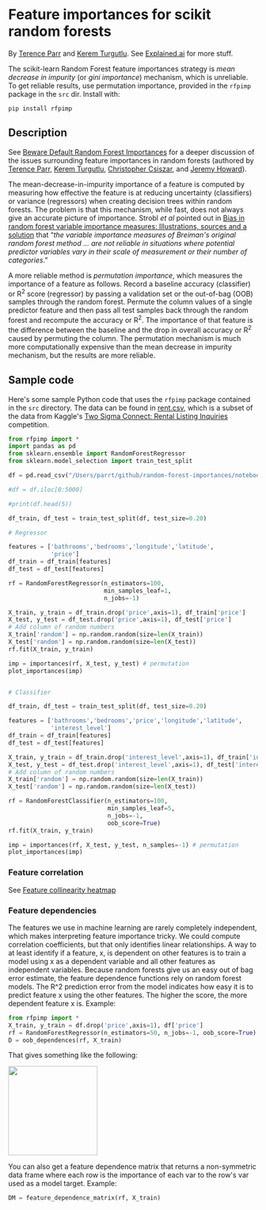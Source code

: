 # Feature importances for scikit random forests

By <a href="http://explained.ai/">Terence Parr</a> and <a href="https://www.linkedin.com/in/kerem-turgutlu-12906b65/">Kerem Turgutlu</a>. See [Explained.ai](http://explained.ai) for more stuff.

The scikit-learn Random Forest feature importances strategy is <i>mean decrease in impurity</i> (or <i>gini importance</i>) mechanism, which is unreliable.
To get reliable results, use permutation importance, provided in the `rfpimp` package in the `src` dir. Install with:

`pip install rfpimp`

## Description

See <a href="http://explained.ai/rf-importance/index.html">Beware Default Random Forest Importances</a> for a deeper discussion of the issues surrounding feature importances in random forests (authored by <a href="http://parrt.cs.usfca.edu">Terence Parr</a>, <a href="https://www.linkedin.com/in/kerem-turgutlu-12906b65/">Kerem Turgutlu</a>, <a href="https://www.linkedin.com/in/cpcsiszar/">Christopher Csiszar</a>, and <a href="http://www.fast.ai/about/#jeremy">Jeremy Howard</a>).

The mean-decrease-in-impurity importance of a feature is computed by measuring how effective the feature is at reducing uncertainty (classifiers) or variance (regressors) when creating decision trees within random forests.  The problem is that this mechanism, while fast, does not always give an accurate picture of importance. Strobl <i>et al</i> pointed out in <a href="https://link.springer.com/article/10.1186%2F1471-2105-8-25">Bias in random forest variable importance measures: Illustrations, sources and a solution</a> that &ldquo;<i>the variable importance measures of Breiman's original random forest method ... are not reliable in situations where potential predictor variables vary in their scale of measurement or their number of categories</i>.&rdquo; 

A more reliable method is <i>permutation importance</i>, which measures the importance of a feature as follows. Record a baseline accuracy (classifier) or R<sup>2</sup> score (regressor) by passing a  validation set or the out-of-bag (OOB) samples through the random forest.  Permute the column values of a single predictor feature and then pass all test samples back through the random forest and recompute the accuracy or R<sup>2</sup>. The importance of that feature is the difference between the baseline and the drop in overall accuracy or R<sup>2</sup> caused by permuting the column. The permutation mechanism is much more computationally expensive than the mean decrease in impurity mechanism, but the results are more reliable.

## Sample code

Here's some sample Python code that uses the `rfpimp` package contained in the `src` directory.  The data can be found in <a href="https://github.com/parrt/random-forest-importances/blob/master/notebooks/data/rent.csv">rent.csv</a>, which is a subset of the data from Kaggle's <a href="https://www.kaggle.com/c/two-sigma-connect-rental-listing-inquiries">Two Sigma Connect: Rental Listing Inquiries</a> competition.


```python
from rfpimp import *
import pandas as pd
from sklearn.ensemble import RandomForestRegressor
from sklearn.model_selection import train_test_split

df = pd.read_csv("/Users/parrt/github/random-forest-importances/notebooks/data/rent.csv")

#df = df.iloc[0:5000]

#print(df.head(5))

df_train, df_test = train_test_split(df, test_size=0.20)

# Regressor

features = ['bathrooms','bedrooms','longitude','latitude',
            'price']
df_train = df_train[features]
df_test = df_test[features]

rf = RandomForestRegressor(n_estimators=100,
                           min_samples_leaf=1,
                           n_jobs=-1)

X_train, y_train = df_train.drop('price',axis=1), df_train['price']
X_test, y_test = df_test.drop('price',axis=1), df_test['price']
# Add column of random numbers
X_train['random'] = np.random.random(size=len(X_train))
X_test['random'] = np.random.random(size=len(X_test))
rf.fit(X_train, y_train)

imp = importances(rf, X_test, y_test) # permutation
plot_importances(imp)


# Classifier

df_train, df_test = train_test_split(df, test_size=0.20)

features = ['bathrooms','bedrooms','price','longitude','latitude',
            'interest_level']
df_train = df_train[features]
df_test = df_test[features]

X_train, y_train = df_train.drop('interest_level',axis=1), df_train['interest_level']
X_test, y_test = df_test.drop('interest_level',axis=1), df_test['interest_level']
# Add column of random numbers
X_train['random'] = np.random.random(size=len(X_train))
X_test['random'] = np.random.random(size=len(X_test))

rf = RandomForestClassifier(n_estimators=100,
                            min_samples_leaf=5,
                            n_jobs=-1,
                            oob_score=True)
rf.fit(X_train, y_train)

imp = importances(rf, X_test, y_test, n_samples=-1) # permutation
plot_importances(imp)
```
### Feature correlation

See [Feature collinearity heatmap](http://localhost:8921/notebooks/rfpimp-collinear.ipynb)

### Feature dependencies

The features we use in machine learning are rarely completely independent, which makes interpreting feature importance tricky. We could compute correlation coefficients, but that only identifies linear relationships. A way to at least identify if a feature, x, is dependent on other features is to train a model using x as a dependent variable and all other features as independent variables. Because random forests give us an easy out of bag error estimate, the feature dependence functions rely on random forest models. The R^2 prediction error from the model indicates how easy it is to predict feature x using the other features. The higher the score, the more dependent feature x is. Example:

```python
from rfpimp import *
X_train, y_train = df.drop('price',axis=1), df['price']
rf = RandomForestRegressor(n_estimators=50, n_jobs=-1, oob_score=True)
D = oob_dependences(rf, X_train)
```

That gives something like the following:

<img src="article/images/dependencies.png" width="180">

You can also get a feature dependence matrix that returns a non-symmetric data frame where each row is the importance of each var to the row's var used as a model target. Example:

```python
DM = feature_dependence_matrix(rf, X_train)
```
